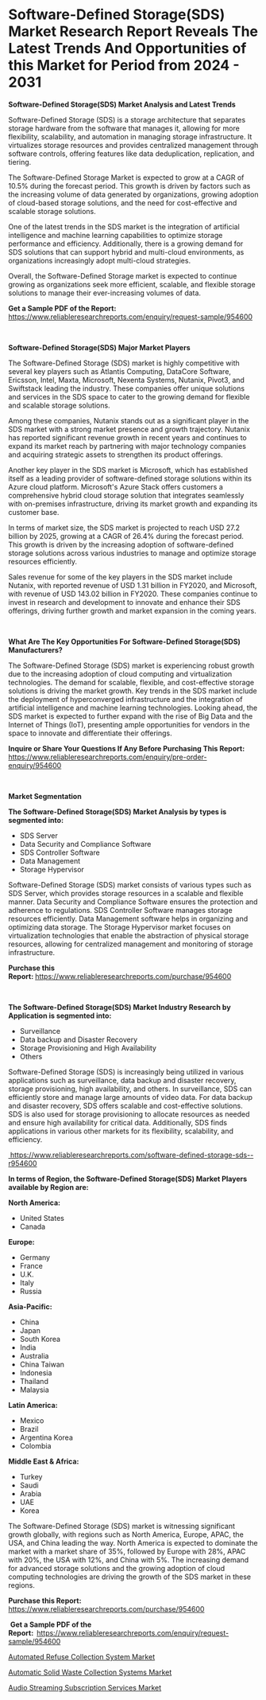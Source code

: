 <p><h1>Software-Defined Storage(SDS) Market Research Report Reveals The Latest Trends And Opportunities of this Market for Period from 2024 - 2031</h1></p><p><strong>Software-Defined Storage(SDS) Market Analysis and Latest Trends</strong></p>
<p><p>Software-Defined Storage (SDS) is a storage architecture that separates storage hardware from the software that manages it, allowing for more flexibility, scalability, and automation in managing storage infrastructure. It virtualizes storage resources and provides centralized management through software controls, offering features like data deduplication, replication, and tiering.</p><p>The Software-Defined Storage Market is expected to grow at a CAGR of 10.5% during the forecast period. This growth is driven by factors such as the increasing volume of data generated by organizations, growing adoption of cloud-based storage solutions, and the need for cost-effective and scalable storage solutions.</p><p>One of the latest trends in the SDS market is the integration of artificial intelligence and machine learning capabilities to optimize storage performance and efficiency. Additionally, there is a growing demand for SDS solutions that can support hybrid and multi-cloud environments, as organizations increasingly adopt multi-cloud strategies.</p><p>Overall, the Software-Defined Storage market is expected to continue growing as organizations seek more efficient, scalable, and flexible storage solutions to manage their ever-increasing volumes of data.</p></p>
<p><strong>Get a Sample PDF of the Report:&nbsp;</strong> <a href="https://www.reliableresearchreports.com/enquiry/request-sample/954600">https://www.reliableresearchreports.com/enquiry/request-sample/954600</a></p>
<p>&nbsp;</p>
<p><strong>Software-Defined Storage(SDS) Major Market Players</strong></p>
<p><p>The Software-Defined Storage (SDS) market is highly competitive with several key players such as Atlantis Computing, DataCore Software, Ericsson, Intel, Maxta, Microsoft, Nexenta Systems, Nutanix, Pivot3, and Swiftstack leading the industry. These companies offer unique solutions and services in the SDS space to cater to the growing demand for flexible and scalable storage solutions.</p><p>Among these companies, Nutanix stands out as a significant player in the SDS market with a strong market presence and growth trajectory. Nutanix has reported significant revenue growth in recent years and continues to expand its market reach by partnering with major technology companies and acquiring strategic assets to strengthen its product offerings.</p><p>Another key player in the SDS market is Microsoft, which has established itself as a leading provider of software-defined storage solutions within its Azure cloud platform. Microsoft's Azure Stack offers customers a comprehensive hybrid cloud storage solution that integrates seamlessly with on-premises infrastructure, driving its market growth and expanding its customer base.</p><p>In terms of market size, the SDS market is projected to reach USD 27.2 billion by 2025, growing at a CAGR of 26.4% during the forecast period. This growth is driven by the increasing adoption of software-defined storage solutions across various industries to manage and optimize storage resources efficiently.</p><p>Sales revenue for some of the key players in the SDS market include Nutanix, with reported revenue of USD 1.31 billion in FY2020, and Microsoft, with revenue of USD 143.02 billion in FY2020. These companies continue to invest in research and development to innovate and enhance their SDS offerings, driving further growth and market expansion in the coming years.</p></p>
<p>&nbsp;</p>
<p><strong>What Are The Key Opportunities For Software-Defined Storage(SDS) Manufacturers?</strong></p>
<p><p>The Software-Defined Storage (SDS) market is experiencing robust growth due to the increasing adoption of cloud computing and virtualization technologies. The demand for scalable, flexible, and cost-effective storage solutions is driving the market growth. Key trends in the SDS market include the deployment of hyperconverged infrastructure and the integration of artificial intelligence and machine learning technologies. Looking ahead, the SDS market is expected to further expand with the rise of Big Data and the Internet of Things (IoT), presenting ample opportunities for vendors in the space to innovate and differentiate their offerings.</p></p>
<p><strong>Inquire or Share Your Questions If Any Before Purchasing This Report:</strong> <a href="https://www.reliableresearchreports.com/enquiry/pre-order-enquiry/954600">https://www.reliableresearchreports.com/enquiry/pre-order-enquiry/954600</a></p>
<p>&nbsp;</p>
<p><strong>Market Segmentation</strong></p>
<p><strong>The Software-Defined Storage(SDS) Market Analysis by types is segmented into:</strong></p>
<p><ul><li>SDS Server</li><li>Data Security and Compliance Software</li><li>SDS Controller Software</li><li>Data Management</li><li>Storage Hypervisor</li></ul></p>
<p><p>Software-Defined Storage (SDS) market consists of various types such as SDS Server, which provides storage resources in a scalable and flexible manner. Data Security and Compliance Software ensures the protection and adherence to regulations. SDS Controller Software manages storage resources efficiently. Data Management software helps in organizing and optimizing data storage. The Storage Hypervisor market focuses on virtualization technologies that enable the abstraction of physical storage resources, allowing for centralized management and monitoring of storage infrastructure.</p></p>
<p><strong>Purchase this Report:&nbsp;</strong><a href="https://www.reliableresearchreports.com/purchase/954600">https://www.reliableresearchreports.com/purchase/954600</a></p>
<p>&nbsp;</p>
<p><strong>The Software-Defined Storage(SDS) Market Industry Research by Application is segmented into:</strong></p>
<p><ul><li>Surveillance</li><li>Data backup and Disaster Recovery</li><li>Storage Provisioning and High Availability</li><li>Others</li></ul></p>
<p><p>Software-Defined Storage (SDS) is increasingly being utilized in various applications such as surveillance, data backup and disaster recovery, storage provisioning, high availability, and others. In surveillance, SDS can efficiently store and manage large amounts of video data. For data backup and disaster recovery, SDS offers scalable and cost-effective solutions. SDS is also used for storage provisioning to allocate resources as needed and ensure high availability for critical data. Additionally, SDS finds applications in various other markets for its flexibility, scalability, and efficiency.</p></p>
<p><a href="https://www.reliableresearchreports.com/software-defined-storage-sds--r954600">&nbsp;https://www.reliableresearchreports.com/software-defined-storage-sds--r954600</a></p>
<p><strong>In terms of Region, the Software-Defined Storage(SDS) Market Players available by Region are:</strong></p>
<p>
    <p> <strong> North America: </strong>
        <ul>
            <li>United States</li>
            <li>Canada</li>
        </ul>
        </p> 
    <p> <strong> Europe: </strong>
        <ul>
            <li>Germany</li>
            <li>France</li>
            <li>U.K.</li>
            <li>Italy</li>
            <li>Russia</li>
        </ul>
        </p> 
    <p> <strong> Asia-Pacific: </strong>
        <ul>
            <li>China</li>
            <li>Japan</li>
            <li>South Korea</li>
            <li>India</li>
            <li>Australia</li>
            <li>China Taiwan</li>
            <li>Indonesia</li>
            <li>Thailand</li>
            <li>Malaysia</li>
        </ul>
        </p> 
    <p> <strong> Latin America: </strong>
        <ul>
            <li>Mexico</li>
            <li>Brazil</li>
            <li>Argentina Korea</li>
            <li>Colombia</li>
        </ul>
        </p> 
    <p> <strong> Middle East & Africa: </strong>
        <ul>
            <li>Turkey</li>
            <li>Saudi</li>
            <li>Arabia</li>
            <li>UAE</li>
            <li>Korea</li>
        </ul>
    </p>
    </p>
<p><p>The Software-Defined Storage (SDS) market is witnessing significant growth globally, with regions such as North America, Europe, APAC, the USA, and China leading the way. North America is expected to dominate the market with a market share of 35%, followed by Europe with 28%, APAC with 20%, the USA with 12%, and China with 5%. The increasing demand for advanced storage solutions and the growing adoption of cloud computing technologies are driving the growth of the SDS market in these regions.</p></p>
<p><strong>Purchase this Report: </strong><a href="https://www.reliableresearchreports.com/purchase/954600">https://www.reliableresearchreports.com/purchase/954600</a></p>
<p>&nbsp;<strong>Get a Sample PDF of the Report:&nbsp;&nbsp;</strong><a href="https://www.reliableresearchreports.com/enquiry/request-sample/954600">https://www.reliableresearchreports.com/enquiry/request-sample/954600</a></p>
<p><strong></strong></p>
<p><p><a href="https://github.com/niyotibauri9/Market-Research-Report-List-1/blob/main/automated-refuse-collection-system-market.md">Automated Refuse Collection System Market</a></p><p><a href="https://github.com/sofayahoo2023/Market-Research-Report-List-5/blob/main/automatic-solid-waste-collection-systems-market.md">Automatic Solid Waste Collection Systems Market</a></p><p><a href="https://github.com/ajiariaa/Market-Research-Report-List-1/blob/main/audio-streaming-subscription-services-market.md">Audio Streaming Subscription Services Market</a></p></p>